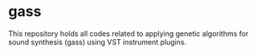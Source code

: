 # gass

This repository holds all codes related to applying genetic algorithms for sound synthesis (gass) using VST instrument plugins.
